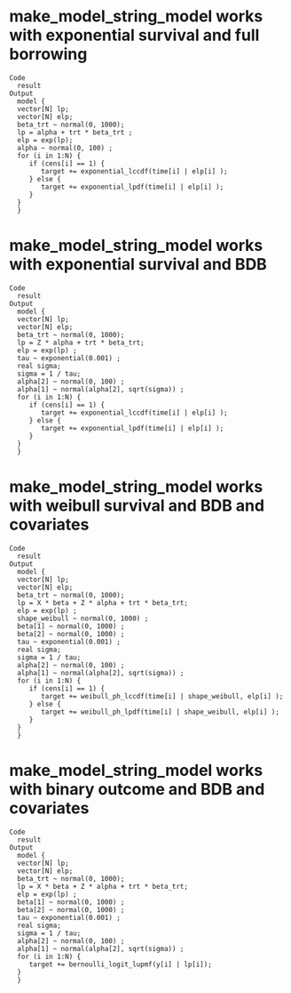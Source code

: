 # make_model_string_model works with exponential survival and full borrowing

    Code
      result
    Output
      model {
      vector[N] lp;
      vector[N] elp;
      beta_trt ~ normal(0, 1000); 
      lp = alpha + trt * beta_trt ;
      elp = exp(lp);
      alpha ~ normal(0, 100) ;
      for (i in 1:N) {
         if (cens[i] == 1) {
            target += exponential_lccdf(time[i] | elp[i] );
         } else {
            target += exponential_lpdf(time[i] | elp[i] );
         }
      }
      }

# make_model_string_model works with exponential survival and BDB

    Code
      result
    Output
      model {
      vector[N] lp;
      vector[N] elp;
      beta_trt ~ normal(0, 1000); 
      lp = Z * alpha + trt * beta_trt;
      elp = exp(lp) ;
      tau ~ exponential(0.001) ;
      real sigma;
      sigma = 1 / tau;
      alpha[2] ~ normal(0, 100) ;
      alpha[1] ~ normal(alpha[2], sqrt(sigma)) ;
      for (i in 1:N) {
         if (cens[i] == 1) {
            target += exponential_lccdf(time[i] | elp[i] );
         } else {
            target += exponential_lpdf(time[i] | elp[i] );
         }
      }
      }

# make_model_string_model works with weibull survival and BDB and covariates

    Code
      result
    Output
      model {
      vector[N] lp;
      vector[N] elp;
      beta_trt ~ normal(0, 1000); 
      lp = X * beta + Z * alpha + trt * beta_trt;
      elp = exp(lp) ;
      shape_weibull ~ normal(0, 1000) ;
      beta[1] ~ normal(0, 1000) ;
      beta[2] ~ normal(0, 1000) ;
      tau ~ exponential(0.001) ;
      real sigma;
      sigma = 1 / tau;
      alpha[2] ~ normal(0, 100) ;
      alpha[1] ~ normal(alpha[2], sqrt(sigma)) ;
      for (i in 1:N) {
         if (cens[i] == 1) {
            target += weibull_ph_lccdf(time[i] | shape_weibull, elp[i] );
         } else {
            target += weibull_ph_lpdf(time[i] | shape_weibull, elp[i] );
         }
      }
      }

# make_model_string_model works with binary outcome and BDB and covariates

    Code
      result
    Output
      model {
      vector[N] lp;
      vector[N] elp;
      beta_trt ~ normal(0, 1000); 
      lp = X * beta + Z * alpha + trt * beta_trt;
      elp = exp(lp) ;
      beta[1] ~ normal(0, 1000) ;
      beta[2] ~ normal(0, 1000) ;
      tau ~ exponential(0.001) ;
      real sigma;
      sigma = 1 / tau;
      alpha[2] ~ normal(0, 100) ;
      alpha[1] ~ normal(alpha[2], sqrt(sigma)) ;
      for (i in 1:N) {
         target += bernoulli_logit_lupmf(y[i] | lp[i]);
      }
      }

